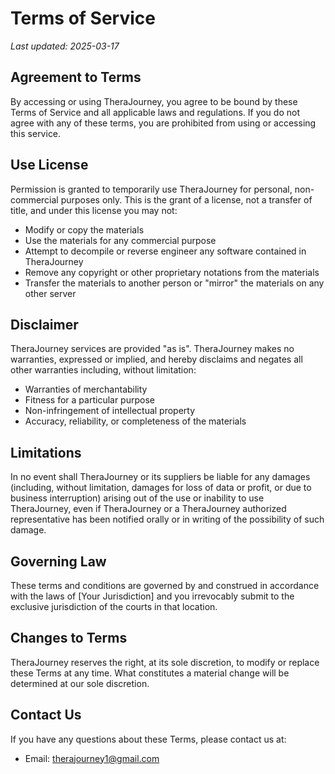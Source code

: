 # Terms of Service

_Last updated: 2025-03-17_

## Agreement to Terms

By accessing or using TheraJourney, you agree to be bound by these Terms of Service and all applicable laws and regulations. If you do not agree with any of these terms, you are prohibited from using or accessing this service.

## Use License

Permission is granted to temporarily use TheraJourney for personal, non-commercial purposes only. This is the grant of a license, not a transfer of title, and under this license you may not:

- Modify or copy the materials
- Use the materials for any commercial purpose
- Attempt to decompile or reverse engineer any software contained in TheraJourney
- Remove any copyright or other proprietary notations from the materials
- Transfer the materials to another person or "mirror" the materials on any other server

## Disclaimer

TheraJourney services are provided "as is". TheraJourney makes no warranties, expressed or implied, and hereby disclaims and negates all other warranties including, without limitation:

- Warranties of merchantability
- Fitness for a particular purpose
- Non-infringement of intellectual property
- Accuracy, reliability, or completeness of the materials

## Limitations

In no event shall TheraJourney or its suppliers be liable for any damages (including, without limitation, damages for loss of data or profit, or due to business interruption) arising out of the use or inability to use TheraJourney, even if TheraJourney or a TheraJourney authorized representative has been notified orally or in writing of the possibility of such damage.

## Governing Law

These terms and conditions are governed by and construed in accordance with the laws of [Your Jurisdiction] and you irrevocably submit to the exclusive jurisdiction of the courts in that location.

## Changes to Terms

TheraJourney reserves the right, at its sole discretion, to modify or replace these Terms at any time. What constitutes a material change will be determined at our sole discretion.

## Contact Us

If you have any questions about these Terms, please contact us at:

- Email: therajourney1@gmail.com
